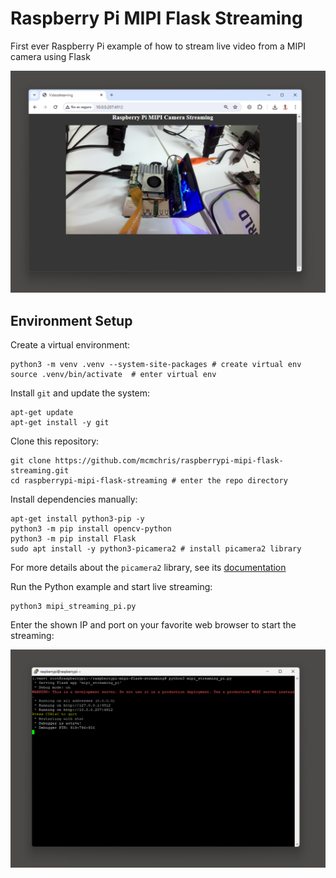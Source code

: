 # Raspberry Pi MIPI Flask Streaming

First ever Raspberry Pi example of how to stream live video from a MIPI camera using Flask

![](assets/thumbnail.png)

## Environment Setup

Create a virtual environment:
```
python3 -m venv .venv --system-site-packages # create virtual env
source .venv/bin/activate  # enter virtual env
```

Install `git` and update the system:
```
apt-get update
apt-get install -y git
```
Clone this repository:
```
git clone https://github.com/mcmchris/raspberrypi-mipi-flask-streaming.git
cd raspberrypi-mipi-flask-streaming # enter the repo directory
```

Install dependencies manually:
```
apt-get install python3-pip -y
python3 -m pip install opencv-python
python3 -m pip install Flask
sudo apt install -y python3-picamera2 # install picamera2 library
```
For more details about the `picamera2` library, see its [documentation](https://datasheets.raspberrypi.com/camera/picamera2-manual.pdf)

Run the Python example and start live streaming:
```
python3 mipi_streaming_pi.py
```

Enter the shown IP and port on your favorite web  browser to start the streaming:

![](assets/running.png)
